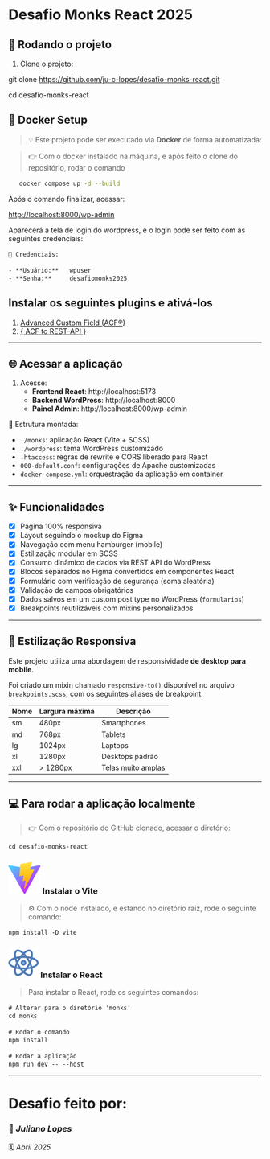 # Desafio Monks React 2025


## 🚀 Rodando o projeto

1. Clone o projeto:


git clone https://github.com/ju-c-lopes/desafio-monks-react.git

cd desafio-monks-react

## 🐳 Docker Setup

> 💡 Este projeto pode ser executado via **Docker** de forma automatizada:

> 👉 Com o docker instalado na máquina, e após feito o clone do repositório, rodar o comando

```bash
   docker compose up -d --build
```

Após o comando finalizar, acessar:

[http://localhost:8000/wp-admin](http://localhost:8000/wp-admin)

Aparecerá a tela de login do wordpress, e o login pode ser feito com as seguintes credenciais:

```
🔐 Credenciais:

- **Usuário:**   wpuser
- **Senha:**     desafiomonks2025
```

## Instalar os seguintes plugins e ativá-los

1. [Advanced Custom Field (ACF&reg;)](http://localhost:8000/wp-admin/plugin-install.php?s=advanced-custom-type&tab=search&type=term)
2. [{ ACF to REST-API }](http://localhost:8000/wp-admin/plugin-install.php?s=acf-for-rest-api&tab=search&type=term)
---

## 🌐 Acessar a aplicação

1. Acesse:
   - **Frontend React**: http://localhost:5173
   - **Backend WordPress**: http://localhost:8000
   - **Painel Admin**: http://localhost:8000/wp-admin

📁 Estrutura montada:
- `./monks`: aplicação React (Vite + SCSS)
- `./wordpress`: tema WordPress customizado
- `.htaccess`: regras de rewrite e CORS liberado para React
- `000-default.conf`: configurações de Apache customizadas
- `docker-compose.yml`: orquestração da aplicação em container

---

## ✨ Funcionalidades

- [x] Página 100% responsiva
- [x] Layout seguindo o mockup do Figma
- [x] Navegação com menu hamburger (mobile)
- [x] Estilização modular em SCSS
- [x] Consumo dinâmico de dados via REST API do WordPress
- [x] Blocos separados no Figma convertidos em componentes React
- [x] Formulário com verificação de segurança (soma aleatória)
- [x] Validação de campos obrigatórios
- [x] Dados salvos em um custom post type no WordPress (`formularios`)
- [x] Breakpoints reutilizáveis com mixins personalizados

---

## 🧩 Estilização Responsiva

Este projeto utiliza uma abordagem de responsividade **de desktop para mobile**.

Foi criado um mixin chamado `responsive-to()` disponível no arquivo `breakpoints.scss`, com os seguintes aliases de breakpoint:

| Nome  | Largura máxima | Descrição         |
|-------|----------------|-------------------|
| sm    | 480px          | Smartphones       |
| md    | 768px          | Tablets           |
| lg    | 1024px         | Laptops           |
| xl    | 1280px         | Desktops padrão   |
| xxl   | > 1280px       | Telas muito amplas|

<hr />

## 💻 Para rodar a aplicação localmente

> 👉 Com o repositório do GitHub clonado, acessar o diretório:

```
cd desafio-monks-react
```

###  ![Vite](./monks/public/vite.svg) Instalar o Vite

> ⚙️ Com o node instalado, e estando no diretório raíz, rode o seguinte comando:

```
npm install -D vite
```

### ![React](./monks/public/react.svg) Instalar o React

> Para instalar o React, rode os seguintes comandos:

```
# Alterar para o diretório 'monks'
cd monks

# Rodar o comando
npm install

# Rodar a aplicação
npm run dev -- --host
```

---

# Desafio feito por:
### 👤 *Juliano Lopes* 
🗓️ *Abril 2025*